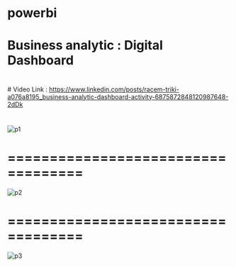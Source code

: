 # powerbi
# Business analytic : Digital Dashboard
# 
﻿# Video Link : https://www.linkedin.com/posts/racem-triki-a076a8195_business-analytic-dashboard-activity-6875872848120987648-2dDk
# 
![p1](https://user-images.githubusercontent.com/84456341/147853261-56325634-ca7c-473b-afe6-219d55cd6557.JPG)
# 
# ===================================
![p2](https://user-images.githubusercontent.com/84456341/147853258-ca6f5519-9fc9-4f76-a343-3e913a361c70.JPG)
# 
# ===================================
![p3](https://user-images.githubusercontent.com/84456341/147853260-3bf8ec4d-9987-4500-980a-7bb661380ccf.JPG)


